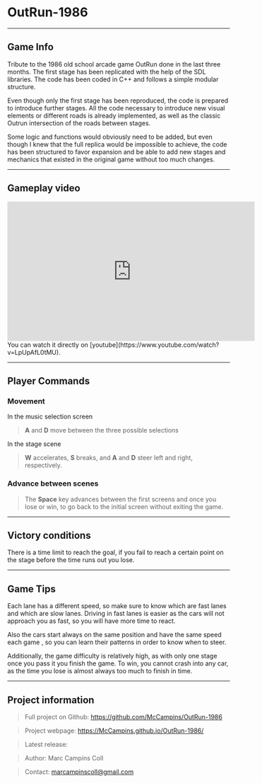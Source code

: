 # OutRun-1986

---

## Game Info 

Tribute to the 1986 old school arcade game OutRun done in the last three months. The first stage has been replicated with the help of the SDL libraries. The code has been coded in C++ and follows a simple modular structure. 

Even though only the first stage has been reproduced, the code is prepared to introduce further stages. All the code necessary to introduce new visual elements or different roads is already implemented, as well as the classic Outrun intersection of the roads between stages. 

Some logic and functions would obviously need to be added, but even though I knew that the full replica would be impossible to achieve, the code has been structured to favor expansion and be able to add new stages and mechanics that existed in the original game without too much changes.

---

## Gameplay video

<iframe width="560" height="315" src="https://www.youtube.com/embed/LpUpAfL0tMU" frameborder="0" gesture="media" allow="encrypted-media" allowfullscreen></iframe>
You can watch it directly on [youtube](https://www.youtube.com/watch?v=LpUpAfL0tMU). 

---

## Player Commands 

### Movement

In the music selection screen

> **A** and **D** move between the three possible selections

In the stage scene

> **W** accelerates, **S** breaks, and **A** and **D** steer left and right, respectively.
	
### Advance between scenes

> The **Space** key advances between the first screens and once you lose or win, to go back to the initial screen without exiting the game.

---

## Victory conditions

There is a time limit to reach the goal, if you fail to reach a certain point on the stage before the time runs out you lose.

---

## Game Tips

Each lane has a different speed, so make sure to know which are fast lanes and which are slow lanes. Driving in fast lanes is easier as the cars will not approach you as fast, so you will have more time to react.

Also the cars start always on the same position and have the same speed each game , so you can learn their patterns in order to know when to steer.

Additionally, the game difficulty is relatively high, as with only one stage once you pass it you finish the game. To win, you cannot crash into any car, as the time you lose is almost always too much to finish in time.

---

## Project information

> Full project on Github: https://github.com/McCampins/OutRun-1986

> Project webpage: https://McCampins.github.io/OutRun-1986/

> Latest release: 

> Author: Marc Campins Coll

> Contact: marcampinscoll@gmail.com




